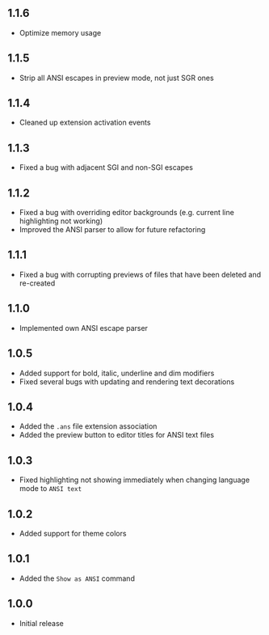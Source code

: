 ## 1.1.6

- Optimize memory usage

## 1.1.5

- Strip all ANSI escapes in preview mode, not just SGR ones

## 1.1.4

- Cleaned up extension activation events

## 1.1.3

- Fixed a bug with adjacent SGI and non-SGI escapes

## 1.1.2

- Fixed a bug with overriding editor backgrounds (e.g. current line highlighting not working)
- Improved the ANSI parser to allow for future refactoring

## 1.1.1

- Fixed a bug with corrupting previews of files that have been deleted and re-created

## 1.1.0

- Implemented own ANSI escape parser

## 1.0.5

- Added support for bold, italic, underline and dim modifiers
- Fixed several bugs with updating and rendering text decorations

## 1.0.4

- Added the `.ans` file extension association
- Added the preview button to editor titles for ANSI text files

## 1.0.3

- Fixed highlighting not showing immediately when changing language mode to `ANSI text`

## 1.0.2

- Added support for theme colors

## 1.0.1

- Added the `Show as ANSI` command

## 1.0.0

- Initial release
